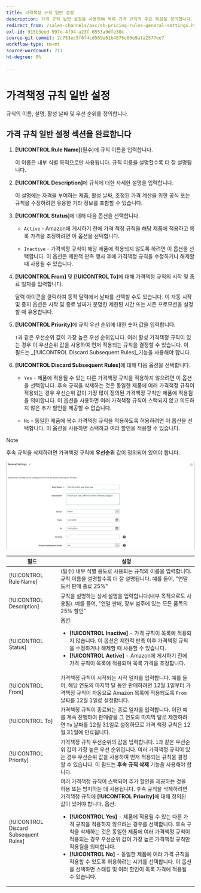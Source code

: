 ```yaml
---
title: 가격책정 규칙 일반 설정
description: 가격 규칙 일반 설정을 사용하여 목록 가격 규칙의 주요 특성을 정의합니다.
redirect_from: /sales-channels/asc/ob-pricing-rules-general-settings.html: 
exl-id: 915b3eed-997e-4f94-a23f-0553a9dfe30c
source-git-commit: 2c753ec5f6f4cd509e61b4875e09e9a1a2577ee7
workflow-type: tm+mt
source-wordcount: 711
ht-degree: 0%

---
```


# 가격책정 규칙 일반 설정

규칙의 이름, 설명, 활성 날짜 및 우선 순위를 정의합니다.

## 가격 규칙 일반 설정 섹션을 완료합니다

1. **[!UICONTROL Rule Name]**(필수)에 규칙 이름을 입력합니다.

   이 이름은 내부 식별 목적으로만 사용됩니다. 규칙 이름을 설명할수록 더 잘 설명됩니다.

1. **[!UICONTROL Description]**&#x200B;에 규칙에 대한 자세한 설명을 입력합니다.

   이 설명에는 자격을 부여하는 제품, 활성 날짜, 조정된 가격 계산을 위한 공식 또는 규칙을 수정하려면 유용한 기타 정보를 포함할 수 있습니다.

1. **[!UICONTROL Status]**&#x200B;에 대해 다음 옵션을 선택합니다.

   - `Active` - Amazon에 게시하기 전에 가격 책정 규칙을 해당 제품에 적용하고 목록 가격을 조정하려면 이 옵션을 선택합니다.

   - `Inactive` - 가격책정 규칙이 해당 제품에 적용되지 않도록 하려면 이 옵션을 선택합니다. 이 옵션은 제한적 판촉 행사 후에 가격책정 규칙을 수정하거나 해제할 때 사용될 수 있습니다.

1. **[!UICONTROL From]** 및 **[!UICONTROL To]**&#x200B;에 대해 가격책정 규칙의 시작 및 종료 일자를 입력합니다.

   달력 아이콘을 클릭하여 동적 달력에서 날짜를 선택할 수도 있습니다. 이 자동 시작 및 중지 옵션은 시작 및 종료 날짜가 분명한 제한된 시간 또는 시즌 프로모션을 설정할 때 유용합니다.

1. **[!UICONTROL Priority]**&#x200B;에 규칙 우선 순위에 대한 숫자 값을 입력합니다.

   `1`과 같은 우선순위 값이 가장 높은 우선 순위입니다. 여러 활성 가격책정 규칙이 있는 경우 이 우선순위 값을 사용하여 먼저 적용되는 규칙을 결정할 수 있습니다. 이 필드는 _[!UICONTROL Discard Subsequent Rules]_기능을 사용해야 합니다.

1. **[!UICONTROL Discard Subsequent Rules]**&#x200B;에 대해 다음 옵션을 선택합니다.

   - `Yes` - 제품에 적용될 수 있는 다른 가격책정 규칙을 적용하지 않으려면 이 옵션을 선택합니다. 후속 규칙을 삭제하는 것은 동일한 제품에 여러 가격책정 규칙이 적용되는 경우 우선순위 값이 가장 많이 정의된 가격책정 규칙만 제품에 적용됨을 의미합니다. 이 옵션을 사용하면 여러 가격책정 규칙이 스택되지 않고 의도하지 않은 추가 할인을 제공할 수 없습니다.

   - `No` - 동일한 제품에 복수 가격책정 규칙을 적용하도록 허용하려면 이 옵션을 선택합니다. 이 옵션을 사용하면 스택하고 여러 할인을 적용할 수 있습니다.

>[!NOTE]
>
>후속 규칙을 삭제하려면 가격책정 규칙에 **우선순위** 값이 정의되어 있어야 합니다.

![가격책정 규칙 일반 설정](assets/amazon-pricing-rule-general.png)

| 필드 | 설명 |
|---|---|
| [!UICONTROL Rule Name] | (필수) 내부 식별 용도로 사용되는 규칙의 이름을 입력합니다. 규칙 이름을 설명할수록 더 잘 설명됩니다. 예를 들어, &quot;연말 도서 판매 종료 25%&quot; |
| [!UICONTROL Description] | 규칙을 설명하는 상세 설명을 입력합니다(내부 목적으로도 사용됨). 예를 들어, &quot;연말 판매, 장부 범주에 있는 모든 품목의 25% 할인&quot; |
| [!UICONTROL Status] | 옵션:<ul><li>**[!UICONTROL Inactive]** - 가격 규칙이 목록에 적용되지 않습니다. 이 옵션은 제한적 판촉 이후 가격책정 규칙을 수정하거나 해제할 때 사용할 수 있습니다.</li><li>**[!UICONTROL Active]** - Amazon에 게시하기 전에 가격 규칙이 목록에 적용되며 목록 가격을 조정합니다.</li></ul> |
| [!UICONTROL From] | 가격책정 규칙이 시작되는 시작 일자를 입력합니다. 예를 들어, 해당 연도의 마지막 달 동안 판매하려면 12월 1일부터 가격책정 규칙이 자동으로 Amazon 목록에 적용되도록 `From` 날짜를 12월 1일로 설정합니다. |
| [!UICONTROL To] | 가격책정 규칙이 종료되는 종료 일자를 입력합니다. 이전 예를 계속 진행하여 판매량을 그 연도의 마지막 달로 제한하려면 `To` 날짜를 12월 31일로 설정하므로 가격 책정 규칙은 12월 31일에 만료됩니다. |
| [!UICONTROL Priority] | 가격책정 규칙 우선순위의 값을 입력합니다. `1`과 같은 우선순위 값이 가장 높은 우선 순위입니다. 여러 가격책정 규칙이 있는 경우 우선순위 값을 사용하여 먼저 적용되는 규칙을 결정할 수 있습니다. 이 필드는 **후속 규칙 삭제** 기능을 사용해야 합니다. |
| [!UICONTROL Discard Subsequent Rules] | 여러 가격책정 규칙이 스택되어 추가 할인을 제공하는 것을 허용 또는 방지하는 데 사용됩니다. 후속 규칙을 삭제하려면 가격책정 규칙에 **[!UICONTROL Priority]**&#x200B;에 대해 정의된 값이 있어야 합니다. 옵션:<ul><li>**[!UICONTROL Yes]** - 제품에 적용될 수 있는 다른 가격 규칙을 적용하지 않으려는 경우를 선택합니다. 후속 규칙을 삭제하는 것은 동일한 제품에 여러 가격책정 규칙이 적용되는 경우 우선순위 값이 가장 높은 가격책정 규칙만 적용됨을 의미합니다.</li><li>**[!UICONTROL No]** - 동일한 제품에 여러 가격 규칙을 적용할 수 있도록 허용하려는 시기를 선택합니다. 이 옵션을 선택하면 스태킹 및 여러 할인이 목록 가격에 적용될 수 있습니다.</li></ul> |
